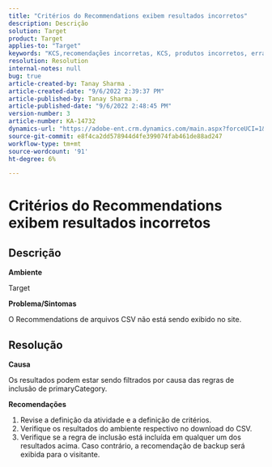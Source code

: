 ```yaml
---
title: "Critérios do Recommendations exibem resultados incorretos"
description: Descrição
solution: Target
product: Target
applies-to: "Target"
keywords: "KCS,recomendações incorretas, KCS, produtos incorretos, errado "
resolution: Resolution
internal-notes: null
bug: true
article-created-by: Tanay Sharma .
article-created-date: "9/6/2022 2:39:37 PM"
article-published-by: Tanay Sharma .
article-published-date: "9/6/2022 2:48:45 PM"
version-number: 3
article-number: KA-14732
dynamics-url: "https://adobe-ent.crm.dynamics.com/main.aspx?forceUCI=1&pagetype=entityrecord&etn=knowledgearticle&id=43ddcfba-f12d-ed11-9db1-002248086735"
source-git-commit: e8f4ca2dd578944d4fe399074fab461de88ad247
workflow-type: tm+mt
source-wordcount: '91'
ht-degree: 6%

---
```


# Critérios do Recommendations exibem resultados incorretos

## Descrição


<b>Ambiente</b>

Target



<b>Problema/Sintomas</b>

O Recommendations de arquivos CSV não está sendo exibido no site.


## Resolução


<b>Causa</b>

Os resultados podem estar sendo filtrados por causa das regras de inclusão de primaryCategory.



<b>Recomendações</b>

1. Revise a definição da atividade e a definição de critérios.
2. Verifique os resultados do ambiente respectivo no download do CSV.
3. Verifique se a regra de inclusão está incluída em qualquer um dos resultados acima. Caso contrário, a recomendação de backup será exibida para o visitante.

